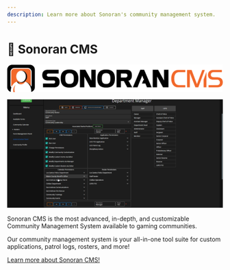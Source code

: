 ```yaml
---
description: Learn more about Sonoran's community management system.
---
```


# 📝 Sonoran CMS

![](../.gitbook/assets/image%20%28206%29.png)

![Sonoran CMS - Department Manager](../.gitbook/assets/image%20%28205%29.png)

Sonoran CMS is the most advanced, in-depth, and customizable Community Management System available to gaming communities.

Our community management system is your all-in-one tool suite for custom applications, patrol logs, rosters, and more!

[Learn more about Sonoran CMS!](https://info.sonorancms.com/why-choose-sonoran-cms/why-choose-sonoran-cms)

